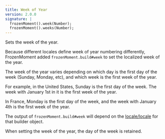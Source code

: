```yaml
---
title: Week of Year
version: 2.0.0
signature: |
  frozenMoment().week(Number);
  frozenMoment().weeks(Number);
---
```



Sets the week of the year.

Because different locales define week of year numbering differently, FrozenMoment added `frozenMoment.build#week` to set the localized week of the year.

The week of the year varies depending on which day is the first day of the week (Sunday, Monday, etc), and which week is the first week of the year.

For example, in the United States, Sunday is the first day of the week. The week with January 1st in it is the first week of the year.

In France, Monday is the first day of the week, and the week with January 4th is the first week of the year.

The output of `frozenMoment.build#week` will depend on the [locale/locale](#/i18n) for that builder object.

When setting the week of the year, the day of the week is retained.
